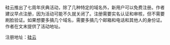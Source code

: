 硅云推出了七周年庆典活动，除了几种特定的域名外，新用户可以免费注册。作者建议早点注册，因为活动可能不久就关闭了。注册需要实名认证和审核，但不需要刷脸验证。如果想要多搞几个域名，需要多搞几个邮箱和电话和其他人的身份证。作者在文末提供了活动地址。

注册地址：[硅云](https://www.vpsor.cn/product/domain-buy)